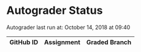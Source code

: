 # Autograder Status
Autograder last run at: October 14, 2018 at 09:40

| GitHub ID | Assignment | Graded Branch |
|-----------|------------|---------------|
